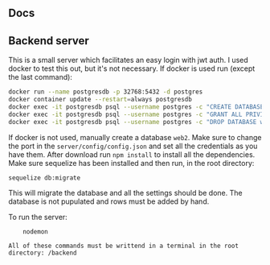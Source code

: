 ## Docs

## Backend server
This is a small server which facilitates an easy login with jwt auth.
I used docker to test this out, but it's not necessary. If docker is used run (except the last command):
```sh
docker run --name postgresdb -p 32768:5432 -d postgres
docker container update --restart=always postgresdb
docker exec -it postgresdb psql --username postgres -c "CREATE DATABASE web2 OWNER postgres;"
docker exec -it postgresdb psql --username postgres -c "GRANT ALL PRIVILEGES ON DATABASE web2 TO postgres;"
docker exec -it postgresdb psql --username postgres -c "DROP DATABASE web2"
```

If docker is not used, manually create a database `web2`. Make sure to change the port in the `server/config/config.json` and set all the credentials as you have them.
After download run `npm install` to install all the dependencies. Make sure sequelize has been installed and then run, in the root directory:
```sh
sequelize db:migrate
```
This will migrate the database and all the settings should be done. The database is not pupulated and rows must be added by hand.

To run the server:
```nashorn js
    nodemon
```

`All of these commands must be writtend in a terminal in the root directory: /backend`